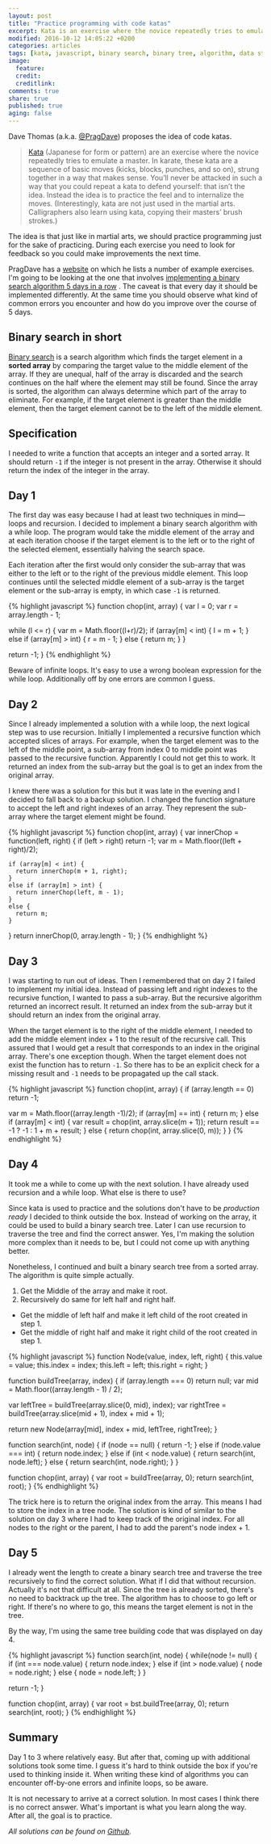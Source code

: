 ```yaml
---
layout: post
title: "Practice programming with code katas"
excerpt: Kata is an exercise where the novice repeatedly tries to emulate a master.
modified: 2016-10-12 14:05:22 +0200
categories: articles
tags: [kata, javascript, binary search, binary tree, algorithm, data structure]
image:
  feature:
  credit:
  creditlink:
comments: true
share: true
published: true
aging: false
---
```


Dave Thomas (a.k.a. [@PragDave](https://twitter.com/pragdave "@PragDave Twitter profile")) proposes the idea of code katas.

> [Kata](https://en.wikipedia.org/wiki/Kata "Kata Wikipedia page") (Japanese for form or pattern) are an exercise where the novice repeatedly tries to emulate a master. In karate, these kata are a sequence of basic moves (kicks, blocks, punches, and so on), strung together in a way that makes sense. You’ll never be attacked in such a way that you could repeat a kata to defend yourself: that isn’t the idea. Instead the idea is to practice the feel and to internalize the moves. (Interestingly, kata are not just used in the martial arts. Calligraphers also learn using kata, copying their masters’ brush strokes.)

The idea is that just like in martial arts, we should practice programming just for the sake of practicing. During each exercise you need to look for feedback so you could make improvements the next time.

PragDave has a [website](http://codekata.com/ "CodeKata") on which he lists a number of example exercises. I'm going to be looking at the one that involves [implementing a binary search algorithm 5 days in a row](http://codekata.com/kata/kata02-karate-chop/ "Karate Chop Kata") . The caveat is that every day it should be implemented differently. At the same time you should observe what kind of common errors you encounter and how do you improve over the course of 5 days.

## Binary search in short

[Binary search](https://en.wikipedia.org/wiki/Binary_search_algorithm "Binary search Wikipedia page") is a search algorithm which finds the target element in a **sorted array** by comparing the target value to the middle element of the array. If they are unequal, half of the array is discarded and the search continues on the half where the element may still be found. Since the array is sorted, the algorithm can always determine which part of the array to eliminate. For example, if the target element is greater than the middle element, then the target element cannot be to the left of the middle element.

## Specification

I needed to write a function that accepts an integer and a sorted array. It should return `-1` if the integer is not present in the array. Otherwise it should return the index of the integer in the array.

## Day 1

The first day was easy because I had at least two techniques in mind—loops and recursion. I decided to implement a binary search algorithm with a while loop. The program would take the middle element of the array and at each iteration choose if the target element is to the left or to the right of the selected element, essentially halving the search space.

Each iteration after the first would only consider the sub-array that was either to the left or to the right of the previous middle element. This loop continues until the selected middle element of a sub-array is the target element or the sub-array is empty, in which case `-1` is returned.

{% highlight javascript %}
function chop(int, array) {
  var l = 0;
  var r = array.length - 1;

  while (l <= r) {
    var m = Math.floor((l+r)/2);
    if (array[m] < int) {
      l = m + 1;
    }
    else if (array[m] > int) {
      r = m - 1;
    }
    else {
      return m;
    }
  }

  return -1;
}
{% endhighlight %}

Beware of infinite loops. It's easy to use a wrong boolean expression for the while loop. Additionally off by one errors are common I guess.

## Day 2

Since I already implemented a solution with a while loop, the next logical step was to use recursion. Initially I implemented a recursive function which accepted slices of arrays. For example, when the target element was to the left of the middle point, a sub-array from index 0 to middle point was passed to the recursive function. Apparently I could not get this to work.
It returned an index from the sub-array but the goal is to get an index from the original array.

I knew there was a solution for this but it was late in the evening and I decided to fall back to a backup solution. I changed the function signature to accept the left and right indexes of an array. They represent the sub-array where the target element might be found.

{% highlight javascript %}
function chop(int, array) {
  var innerChop = function(left, right) {
    if (left > right) return -1;
    var m = Math.floor((left + right)/2);

    if (array[m] < int) {
      return innerChop(m + 1, right);
    }
    else if (array[m] > int) {
      return innerChop(left, m - 1);
    }
    else {
      return m;
    }
  }
  return innerChop(0, array.length - 1);
}
{% endhighlight %}

## Day 3

I was starting to run out of ideas. Then I remembered that on day 2 I failed to implement my initial idea. Instead of passing left and right indexes to the recursive function, I wanted to pass a sub-array. But the recursive algorithm returned an incorrect result. It returned an index from the sub-array but it should return an index from the original array.

When the target element is to the right of the middle element, I needed to add the middle element index + 1 to the result of the recursive call. This assured that I would get a result that corresponds to an index in the original array. There's one exception though. When the target element does not exist the function has to return `-1`. So there has to be an explicit check for a missing result and `-1` needs to be propagated up the call stack.

{% highlight javascript %}
function chop(int, array) {
  if (array.length == 0) return -1;

  var m = Math.floor((array.length -1)/2);
  if (array[m] == int) {
    return m;
  }
  else if (array[m] < int) {
    var result = chop(int, array.slice(m + 1));
    return result == -1 ? -1 : 1 + m + result;
  }
  else {
    return chop(int, array.slice(0, m));
  }
}
{% endhighlight %}

## Day 4

It took me a while to come up with the next solution. I have already used recursion and a while loop. What else is there to use?

Since kata is used to practice and the solutions don't have to be *production ready* I decided to think outside the box. Instead of working on the array, it could be used to build a binary search tree. Later I can use recursion to traverse the tree and find the correct answer. Yes, I'm making the solution more complex than it needs to be, but I could not come up with anything better.

Nonetheless, I continued and built a binary search tree from a sorted array. The algorithm is quite simple actually.

1. Get the Middle of the array and make it root.
2. Recursively do same for left half and right half.
  * Get the middle of left half and make it left child of the root created in step 1.
  * Get the middle of right half and make it right child of the root created in step 1.

{% highlight javascript %}
function Node(value, index, left, right) {
  this.value = value;
  this.index = index;
  this.left = left;
  this.right = right;
}

function buildTree(array, index) {
  if (array.length === 0) return null;
  var mid = Math.floor((array.length - 1) / 2);

  var leftTree = buildTree(array.slice(0, mid), index);
  var rightTree = buildTree(array.slice(mid + 1), index + mid + 1);

  return new Node(array[mid], index + mid, leftTree, rightTree);
}

function search(int, node) {
  if (node == null) {
    return -1;
  }
  else if (node.value === int) {
    return node.index;
  }
  else if (int < node.value) {
    return search(int, node.left);
  }
  else {
    return search(int, node.right);
  }
}

function chop(int, array) {
  var root = buildTree(array, 0);
  return search(int, root);
}
{% endhighlight %}

The trick here is to return the original index from the array. This means I had to store the index in a tree node. The solution is kind of similar to the solution on day 3 where I had to keep track of the original index. For all nodes to the right or the parent, I had to add the parent's node index + 1.

## Day 5

I already went the length to create a binary search tree and traverse the tree recursively to find the correct solution. What if I did that without recursion. Actually it's not that difficult at all. Since the tree is already sorted, there's no need to backtrack up the tree. The algorithm has to choose to go left or right. If there's no where to go, this means the target element is not in the tree.

By the way, I'm using the same tree building code that was displayed on day 4.

{% highlight javascript %}
function search(int, node) {
  while(node != null) {
    if (int === node.value) {
      return node.index;
    }
    else if (int > node.value) {
      node = node.right;
    }
    else {
      node = node.left;
    }
  }

  return -1;
}

function chop(int, array) {
  var root = bst.buildTree(array, 0);
  return search(int, root);
}
{% endhighlight %}

## Summary

Day 1 to 3 where relatively easy. But after that, coming up with additional solutions took some time. I guess it's hard to think outside the box if you're used to thinking inside it. When writing these kind of algorithms you can encounter off-by-one errors and infinite loops, so be aware.

It is not necessary to arrive at a correct solution. In most cases I think there is no correct answer. What's important is what you learn along the way. After all, the goal is to practice.

*All solutions can be found on [Github](https://github.com/indrekots/katas/tree/master/kata02-karate-chop "Binary chop repository").*
